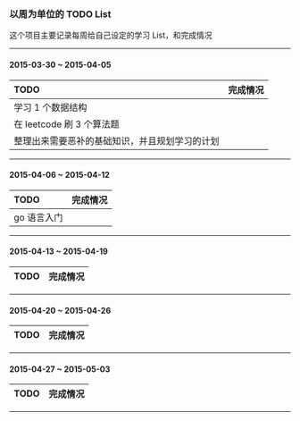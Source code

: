 ### 以周为单位的 TODO List

这个项目主要记录每周给自己设定的学习 List，和完成情况

---
#### 2015-03-30 ~ 2015-04-05

TODO|完成情况
:--|:--
学习 1 个数据结构|
在 leetcode 刷 3 个算法题|
整理出来需要恶补的基础知识，并且规划学习的计划|
---
#### 2015-04-06 ~ 2015-04-12

TODO|完成情况
:--|:--
go 语言入门|
---
#### 2015-04-13 ~ 2015-04-19

TODO|完成情况
:--|:--
---
#### 2015-04-20 ~ 2015-04-26

TODO|完成情况
:--|:--
---
#### 2015-04-27 ~ 2015-05-03

TODO|完成情况
:--|:--
---

